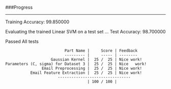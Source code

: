 ###Progress

---

Training Accuracy: 99.850000

Evaluating the trained Linear SVM on a test set ...
Test Accuracy: 98.700000



Passed All tests

                              Part Name |     Score | Feedback  
                              --------- |     ----- | --------  
                        Gaussian Kernel |  25 /  25 | Nice work!     
    Parameters (C, sigma) for Dataset 3 |  25 /  25 | Nice   work!  
                    Email Preprocessing |  25 /  25 | Nice work!  
               Email Feature Extraction |  25 /  25 | Nice work!  
                           --------------------------------  
                                        | 100 / 100 | 

